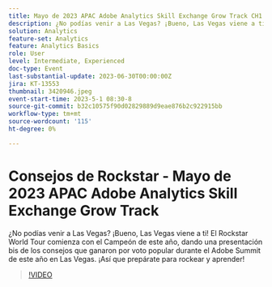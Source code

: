 ```yaml
---
title: Mayo de 2023 APAC Adobe Analytics Skill Exchange Grow Track CH1 Rockstar Tips
description: ¿No podías venir a Las Vegas? ¡Bueno, Las Vegas viene a ti! El Rockstar World Tour comienza con el Campeón de este año, dando una presentación bis de los consejos que ganaron por voto popular durante el Adobe Summit de este año en Las Vegas. ¡Así que prepárate para rockear y aprender!
solution: Analytics
feature-set: Analytics
feature: Analytics Basics
role: User
level: Intermediate, Experienced
doc-type: Event
last-substantial-update: 2023-06-30T00:00:00Z
jira: KT-13553
thumbnail: 3420946.jpeg
event-start-time: 2023-5-1 08:30-8
source-git-commit: b32c10575f90d02829889d9eae876b2c922915bb
workflow-type: tm+mt
source-wordcount: '115'
ht-degree: 0%

---
```



# Consejos de Rockstar - Mayo de 2023 APAC Adobe Analytics Skill Exchange Grow Track

¿No podías venir a Las Vegas? ¡Bueno, Las Vegas viene a ti! El Rockstar World Tour comienza con el Campeón de este año, dando una presentación bis de los consejos que ganaron por voto popular durante el Adobe Summit de este año en Las Vegas. ¡Así que prepárate para rockear y aprender!

>[!VIDEO](https://video.tv.adobe.com/v/3420946/?learn=on)
